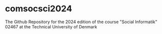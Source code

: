 # comsocsci2024
The Github Repository for the 2024 edition of the course "Social Informatik" 02467  at the Technical University of Denmark

